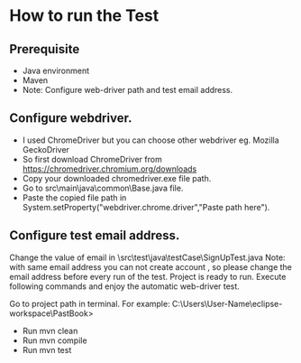 # How to run the Test
## Prerequisite

- Java environment
- Maven
- Note: Configure web-driver path and test email address.

## Configure webdriver.

- I used ChromeDriver but you can choose other webdriver eg. Mozilla GeckoDriver
- So first download ChromeDriver from https://chromedriver.chromium.org/downloads
- Copy your downloaded chromedriver.exe file path.
- Go to src\main\java\common\Base.java file.
- Paste the copied file path in System.setProperty("webdriver.chrome.driver","Paste path here").

## Configure test email address.

Change the value of email in \src\test\java\testCase\SignUpTest.java
Note: with same email address you can not create account , so please change the email address before every run of the test.
Project is ready to run. Execute following commands and enjoy the automatic web-driver test.

Go to project path in terminal. For example: C:\Users\User-Name\eclipse-workspace\PastBook>
- Run mvn clean
- Run mvn compile
- Run mvn test
